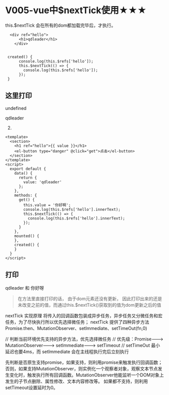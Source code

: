 # V005-vue中$nextTick使用★★★

this.$nextTick 会在所有的dom都加载完毕后，才执行。
```
  <div ref="hello">
      <h1>qdleader</h1>
    </div>


 created() {
      console.log(this.$refs['hello']);
      this.$nextTick(() => {
        console.log(this.$refs['hello']);
      });
 }
```

## 这里打印

undefined

qdleader




2.

```
<template>
  <section>
    <h1 ref="hello">{{ value }}</h1>
    <el-button type="danger" @click="get">点击</el-button>
  </section>
</template>
<script>
  export default {
    data() {
      return {
        value: 'qdleader'
      };
    },
    methods: {
      get() {
        this.value = '你好啊';
        console.log(this.$refs['hello'].innerText);
        this.$nextTick(() => {
          console.log(this.$refs['hello'].innerText);
        });
      }
    },
    mounted() {
    },
    created() {
    }
  }
</script>
```


## 打印

qdleader 和 你好呀

> 在方法里直接打印的话， 由于dom元素还没有更新， 因此打印出来的还是未改变之前的值，而通过this.$nextTick()获取到的值为dom更新之后的值

nextTick 实现原理
将传入的回调函数包装成异步任务，异步任务又分微任务和宏任务，为了尽快执行所以优先选择微任务；
nextTick 提供了四种异步方法 Promise.then、MutationObserver、setImmediate、setTimeOut(fn,0)



// 判断当前环境优先支持的异步方法，优先选择微任务
// 优先级：Promise---> MutationObserver---> setImmediate---> setTimeout
// setTimeOut 最小延迟也要4ms，而 setImmediate 会在主线程执行完后立刻执行


先判断是否原生支持promise，如果支持，则利用promise来触发执行回调函数；
否则，如果支持MutationObserver，则实例化一个观察者对象，观察文本节点发生变化时，触发执行所有回调函数。MutationObserver他能监听一个DOM对象上发生的子节点删除、属性修改、文本内容修改等。
如果都不支持，则利用setTimeout设置延时为0。